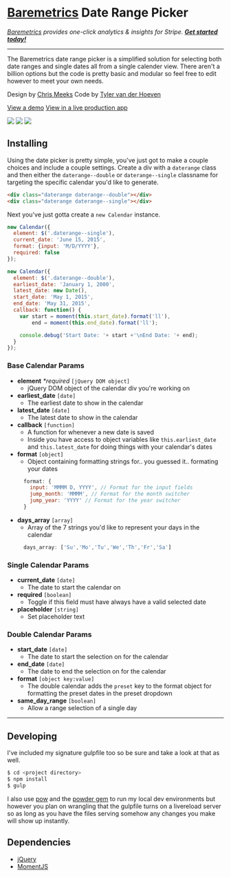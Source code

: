 # [Baremetrics](https://baremetrics.com/) Date Range Picker
_[Baremetrics](https://baremetrics.com) provides one-click analytics & insights for Stripe. **[Get started today!](https://baremetrics.com)**_

---

The Baremetrics date range picker is a simplified solution for selecting both date ranges and single dates all from a single calender view. There aren't a billion options but the code is pretty basic and modular so feel free to edit however to meet your own needs.

Design by [Chris Meeks](https://dribbble.com/ChrisMeeks)
Code by [Tyler van der Hoeven](https://github.com/tyvdh)

[View a demo](http://baremetrics.github.io/calendar/)
[View in a live production app](https://demo.baremetrics.com/)

![](http://tyler.link/bqs5/Screen%20Shot%202015-07-02%20at%201.29.07%20PM.png)
![](http://tyler.link/br0F/Screen%20Shot%202015-07-02%20at%201.29.28%20PM.png)
![](http://tyler.link/bqV5/Screen%20Shot%202015-07-02%20at%201.32.15%20PM.png)

## Installing

Using the date picker is pretty simple, you've just got to make a couple choices and include a couple settings.
Create a div with a `daterange` class and then either the `daterange--double` or `daterange--single` classname for targeting the specific calendar you'd like to generate.

```html
<div class="daterange daterange--double"></div>
<div class="daterange daterange--single"></div>
```

Next you've just gotta create a `new Calendar` instance.

```js
new Calendar({
  element: $('.daterange--single'),
  current_date: 'June 15, 2015',
  format: {input: 'M/D/YYYY'},
  required: false
});

new Calendar({
  element: $('.daterange--double'),
  earliest_date: 'January 1, 2000',
  latest_date: new Date(),
  start_date: 'May 1, 2015',
  end_date: 'May 31, 2015',
  callback: function() {
    var start = moment(this.start_date).format('ll'),
        end = moment(this.end_date).format('ll');

    console.debug('Start Date: '+ start +'\nEnd Date: '+ end);
  }
});
```

### Base Calendar Params
- **element** _\*required_ `[jQuery DOM object]`
  - jQuery DOM object of the calendar div you're working on
- **earliest_date** `[date]`
  - The earliest date to show in the calendar
- **latest_date** `[date]`
  - The latest date to show in the calendar
- **callback** `[function]`
  - A function for whenever a new date is saved
  - Inside you have access to object variables like `this.earliest_date` and `this.latest_date` for doing things with your calendar's dates
- **format** `[object]`
  - Object containing formatting strings for.. you guessed it.. formating your dates
  ```js
    format: {
      input: 'MMMM D, YYYY', // Format for the input fields
      jump_month: 'MMMM', // Format for the month switcher
      jump_year: 'YYYY' // Format for the year switcher
    }
  ```
- **days_array** `[array]`
  - Array of the 7 strings you'd like to represent your days in the calendar
  ```js
    days_array: ['Su','Mo','Tu','We','Th','Fr','Sa']
  ```

### Single Calendar Params
- **current_date** `[date]`
  - The date to start the calendar on
- **required** `[boolean]`
  - Toggle if this field must have always have a valid selected date
- **placeholder** `[string]`
  - Set placeholder text

### Double Calendar Params
- **start_date** `[date]`
  - The date to start the selection on for the calendar
- **end_date** `[date]`
  - The date to end the selection on for the calendar
- **format** `[object key:value]`
  - The double calendar adds the `preset` key to the format object for formatting the preset dates in the preset dropdown
- **same_day_range** `[boolean]`
  - Allow a range selection of a single day

---

## Developing

I've included my signature gulpfile too so be sure and take a look at that as well.

```bash
$ cd <project directory>
$ npm install
$ gulp
```

I also use [pow](http://pow.cx/) and the [powder gem](https://github.com/Rodreegez/powder) to run my local dev environments but however you plan on wrangling that the gulpfile turns on a livereload server so as long as you have the files serving somehow any changes you make will show up instantly.

## Dependencies
- [jQuery](https://jquery.com/)
- [MomentJS](http://momentjs.com/)
